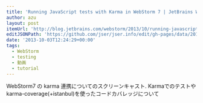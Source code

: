 ```yaml
---
title: 'Running JavaScript tests with Karma in WebStorm 7 | JetBrains WebStorm Blog'
author: azu
layout: post
itemUrl: 'http://blog.jetbrains.com/webstorm/2013/10/running-javascript-tests-with-karma-in-webstorm-7/'
editJSONPath: 'https://github.com/jser/jser.info/edit/gh-pages/data/2013/10/index.json'
date: '2013-10-03T12:24:29+00:00'
tags:
  - WebStorm
  - testing
  - 動画
  - tutorial
---
```

WebStorm7 の karma 連携についてのスクリーンキャスト.
Karmaでのテストやkarma-coverage(+istanbul)を使ったコードカバレッジについて
